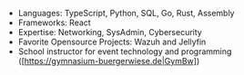- Languages: TypeScript, Python, SQL, Go, Rust, Assembly
- Frameworks: React
- Expertise: Networking, SysAdmin, Cybersecurity
- Favorite Opensource Projects: Wazuh and Jellyfin
- School instructor for event technology and programming ([https://gymnasium-buergerwiese.de|GymBw])
